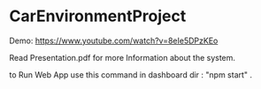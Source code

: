 # CarEnvironmentProject

Demo: https://www.youtube.com/watch?v=8eIe5DPzKEo

Read Presentation.pdf for more Information about the system.

to Run Web App use this command in dashboard dir : "npm start" . 
